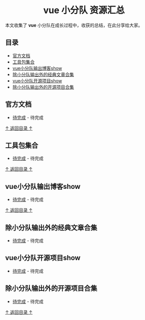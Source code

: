 <h1 align="center"> vue 小分队 资源汇总</h1>

本文收集了 **vue** 小分队在成长过程中，收获的总结，在此分享给大家。

## 目录

- [官方文档](#官方文档)
- [工具包集合](#工具包集合)
- [vue小分队输出博客show](#vue小分队博客show)
- [除小分队输出外的经典文章合集](#除小分队输出外的经典文章合集)
- [vue小分队开源项目show](#vue小分队开源项目show)
- [除小分队输出外的开源项目合集](#除小分队输出外的开源项目合集)

## 官方文档

- [待完成](#官方文档) - 待完成

[↑ 返回目录 ↑](#目录)

## 工具包集合

- [待完成](#官方文档) - 待完成

[↑ 返回目录 ↑](#目录)

## vue小分队输出博客show

- [待完成](#官方文档) - 待完成

[↑ 返回目录 ↑](#目录)

## 除小分队输出外的经典文章合集

- [待完成](#官方文档) - 待完成

## vue小分队开源项目show

- [待完成](#官方文档) - 待完成

## 除小分队输出外的开源项目合集

- [待完成](#官方文档) - 待完成

[↑ 返回目录 ↑](#目录)
